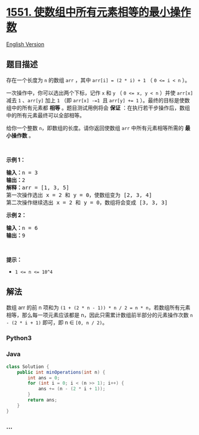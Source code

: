 # [1551. 使数组中所有元素相等的最小操作数](https://leetcode.cn/problems/minimum-operations-to-make-array-equal)

[English Version](/solution/1500-1599/1551.Minimum%20Operations%20to%20Make%20Array%20Equal/README_EN.md)

## 题目描述

<!-- 这里写题目描述 -->

<p>存在一个长度为 <code>n</code> 的数组 <code>arr</code> ，其中 <code>arr[i] = (2 * i) + 1</code> （ <code>0 &lt;= i &lt; n</code> ）。</p>

<p>一次操作中，你可以选出两个下标，记作 <code>x</code> 和 <code>y</code> （ <code>0 &lt;= x, y &lt; n</code> ）并使 <code>arr[x]</code> 减去 <code>1</code> 、<code>arr[y]</code> 加上 <code>1</code> （即 <code>arr[x] -=1 </code>且 <code>arr[y] += 1</code> ）。最终的目标是使数组中的所有元素都 <strong>相等</strong> 。题目测试用例将会 <strong>保证</strong> ：在执行若干步操作后，数组中的所有元素最终可以全部相等。</p>

<p>给你一个整数 <code>n</code>，即数组的长度。请你返回使数组 <code>arr</code> 中所有元素相等所需的 <strong>最小操作数</strong> 。</p>

<p>&nbsp;</p>

<p><strong>示例 1：</strong></p>

<pre><strong>输入：</strong>n = 3
<strong>输出：</strong>2
<strong>解释：</strong>arr = [1, 3, 5]
第一次操作选出 x = 2 和 y = 0，使数组变为 [2, 3, 4]
第二次操作继续选出 x = 2 和 y = 0，数组将会变成 [3, 3, 3]
</pre>

<p><strong>示例 2：</strong></p>

<pre><strong>输入：</strong>n = 6
<strong>输出：</strong>9
</pre>

<p>&nbsp;</p>

<p><strong>提示：</strong></p>

<ul>
	<li><code>1 &lt;= n &lt;= 10^4</code></li>
</ul>

## 解法

<!-- 这里可写通用的实现逻辑 -->

数组 arr 的前 n 项和为 `(1 + (2 * n - 1)) * n / 2 = n * n`，若数组所有元素相等，那么每一项元素应该都是 n，因此只需累计数组前半部分的元素操作次数 `n - (2 * i + 1)` 即可，即 n ∈ `[0, n / 2)`。

<!-- tabs:start -->

### **Python3**

<!-- 这里可写当前语言的特殊实现逻辑 -->



### **Java**

<!-- 这里可写当前语言的特殊实现逻辑 -->

```java
class Solution {
    public int minOperations(int n) {
        int ans = 0;
        for (int i = 0; i < (n >> 1); i++) {
            ans += (n - (2 * i + 1));
        }
        return ans;
    }
}
```









### **...**

```

```


